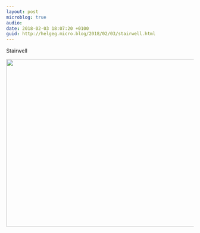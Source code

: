 ```yaml
---
layout: post
microblog: true
audio: 
date: 2018-02-03 18:07:20 +0100
guid: http://helgeg.micro.blog/2018/02/03/stairwell.html
---
```

Stairwell

<img src="http://microblog.helgegudmundsen.com/uploads/2018/02fb5c1d11.jpg" width="600" height="450" />
